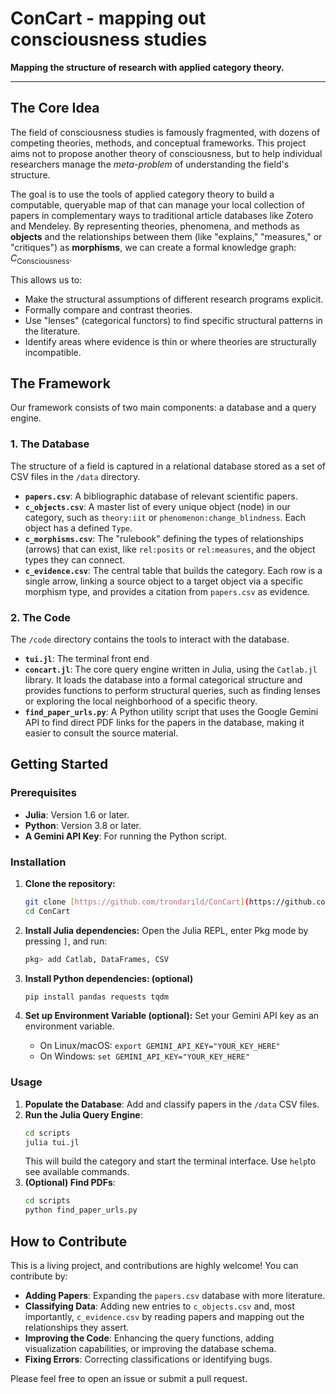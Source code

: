 # ConCart - mapping out consciousness studies

**Mapping the structure of research with applied category theory.**

---

## The Core Idea

The field of consciousness studies is famously fragmented, with dozens of competing theories, methods, and conceptual frameworks. This project aims not to propose another theory of consciousness, but to help individual researchers manage the *meta-problem* of understanding the field's structure.

The goal is to use the tools of applied category theory to build a computable, queryable map of that can manage your local collection of papers in complementary ways to traditional article databases like Zotero and Mendeley. By representing theories, phenomena, and methods as **objects** and the relationships between them (like "explains," "measures," or "critiques") as **morphisms**, we can create a formal knowledge graph: $C_{\text{Consciousness}}$.

This allows us to:
* Make the structural assumptions of different research programs explicit.
* Formally compare and contrast theories.
* Use "lenses" (categorical functors) to find specific structural patterns in the literature.
* Identify areas where evidence is thin or where theories are structurally incompatible.

## The Framework

Our framework consists of two main components: a database and a query engine.

### 1. The Database

The structure of a field is captured in a relational database stored as a set of CSV files in the `/data` directory.

* **`papers.csv`**: A bibliographic database of relevant scientific papers.
* **`c_objects.csv`**: A master list of every unique object (node) in our category, such as `theory:iit` or `phenomenon:change_blindness`. Each object has a defined `Type`.
* **`c_morphisms.csv`**: The "rulebook" defining the types of relationships (arrows) that can exist, like `rel:posits` or `rel:measures`, and the object types they can connect.
* **`c_evidence.csv`**: The central table that builds the category. Each row is a single arrow, linking a source object to a target object via a specific morphism type, and provides a citation from `papers.csv` as evidence.

### 2. The Code

The `/code` directory contains the tools to interact with the database.
* **`tui.jl`**: The terminal front end
* **`concart.jl`**: The core query engine written in Julia, using the `Catlab.jl` library. It loads the database into a formal categorical structure and provides functions to perform structural queries, such as finding lenses or exploring the local neighborhood of a specific theory.
* **`find_paper_urls.py`**: A Python utility script that uses the Google Gemini API to find direct PDF links for the papers in the database, making it easier to consult the source material.

## Getting Started

### Prerequisites

* **Julia**: Version 1.6 or later.
* **Python**: Version 3.8 or later.
* **A Gemini API Key**: For running the Python script.

### Installation

1.  **Clone the repository:**
    ```bash
    git clone [https://github.com/trondarild/ConCart](https://github.com/trondarild/ConCart) 
    cd ConCart
    ```

2.  **Install Julia dependencies:**
    Open the Julia REPL, enter Pkg mode by pressing `]`, and run:
    ```julia
    pkg> add Catlab, DataFrames, CSV
    ```

3.  **Install Python dependencies: (optional)**
    ```bash
    pip install pandas requests tqdm
    ```

4.  **Set up Environment Variable (optional):**
    Set your Gemini API key as an environment variable.
    * On Linux/macOS: `export GEMINI_API_KEY="YOUR_KEY_HERE"`
    * On Windows: `set GEMINI_API_KEY="YOUR_KEY_HERE"`

### Usage

1.  **Populate the Database**: Add and classify papers in the `/data` CSV files.
2.  **Run the Julia Query Engine**:
    ```bash
    cd scripts
    julia tui.jl
    ```
    This will build the category and start the terminal interface. Use `help`to see available commands. 
3.  **(Optional) Find PDFs**:
    ```bash
    cd scripts
    python find_paper_urls.py
    ```

## How to Contribute

This is a living project, and contributions are highly welcome! You can contribute by:
* **Adding Papers**: Expanding the `papers.csv` database with more literature.
* **Classifying Data**: Adding new entries to `c_objects.csv` and, most importantly, `c_evidence.csv` by reading papers and mapping out the relationships they assert.
* **Improving the Code**: Enhancing the query functions, adding visualization capabilities, or improving the database schema.
* **Fixing Errors**: Correcting classifications or identifying bugs.

Please feel free to open an issue or submit a pull request.
